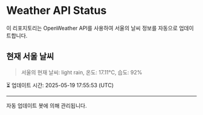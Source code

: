 
# Weather API Status

이 리포지토리는 OpenWeather API를 사용하여 서울의 날씨 정보를 자동으로 업데이트합니다.

## 현재 서울 날씨
> 서울의 현재 날씨: light rain, 온도: 17.11°C, 습도: 92%

⏳ 업데이트 시간: 2025-05-19 17:55:53 (UTC)

---
자동 업데이트 봇에 의해 관리됩니다.
